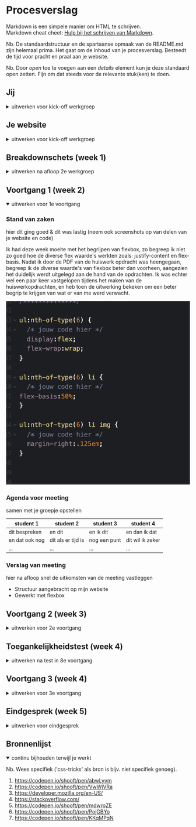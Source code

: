 # Procesverslag
Markdown is een simpele manier om HTML te schrijven.  
Markdown cheat cheet: [Hulp bij het schrijven van Markdown](https://github.com/adam-p/markdown-here/wiki/Markdown-Cheatsheet).

Nb. De standaardstructuur en de spartaanse opmaak van de README.md zijn helemaal prima. Het gaat om de inhoud van je procesverslag. Besteedt de tijd voor pracht en praal aan je website.

Nb. Door *open* toe te voegen aan een *details* element kun je deze standaard open zetten. Fijn om dat steeds voor de relevante stuk(ken) te doen.





## Jij

<details>
<summary>uitwerken voor kick-off werkgroep</summary>

### Auteur:
Christiaan Dirven

#### Je startniveau:
Rood

#### Je focus:
Ik wil mij graag gaan focusen op de surface plane van FED
 
</details>





## Je website

<details>
<summary>uitwerken voor kick-off werkgroep</summary>

### Je opdracht:
https://www.nike.com/nl/en/

#### Screenshot(s) van de eerste pagina (small screen): 
startpagina  
<img src="images/Nike Website screenshot FED.png" width="375px" alt="startpagina">

#### Screenshot(s) van de tweede pagina (small screen):
schoenen pagina 
<img src="images/Nike schoenpagina.png" width="375px" alt="schoenenpagina">
 
</details>



## Breakdownschets (week 1)

<details>
<summary>uitwerken na afloop 2e werkgroep</summary>

### de hele pagina: 
<img src="images/Nike FED homepagina breakdownschets-01.png" width="375px" alt="breakdown van de hele pagina">

### dynamisch deel (bijv menu): 
<img src="images/Nike FED schoenenpagina breakdownschets-02.png" width="375px" alt="breakdown van een dynamisch deel">


</details>





## Voortgang 1 (week 2)

<details open>
<summary>uitwerken voor 1e voortgang</summary>

### Stand van zaken
hier dit ging goed & dit was lastig (neem ook screenshots op van delen van je website en code)

Ik had deze week moeite met het begrijpen van flexbox, zo begreep ik niet zo goed hoe de 
diverse flex waarde's werkten zoals: justify-content en flex-basis. Nadat ik door de PDF
van de huiswerk opdracht was heengegaan, begreep ik de diverse waarde's van flexbox beter dan voorheen, aangezien het duidelijk werdt uitgelegd aan de hand van de opdrachten. Ik was echter wel een paar keer vastgelopen tijdens het maken van de huiswerkopdrachten, en heb toen de uitwerking bekeken om een beter begrip te krijgen van wat er van me werd verwacht.

<img src="images/flexboxhw.png">


### Agenda voor meeting
samen met je groepje opstellen

| student 1      | student 2          | student 3    | student 4        |
| ---            | ---                | ---          | ---              |
| dit bespreken  | en dit             | en ik dit    | en dan ik dat    |
| en dat ook nog | dit als er tijd is | nog een punt | dit wil ik zeker |
| ...            | ...                | ...          | ...              |


### Verslag van meeting
hier na afloop snel de uitkomsten van de meeting vastleggen

- Structuur aangebracht op mijn website
- Gewerkt met flexbox

</details>





## Voortgang 2 (week 3)

<details>
<summary>uitwerken voor 2e voortgang</summary>

### Stand van zaken

Deze week kregen we les over positioneren. Ik had hier erg veel moeite mee
aangezien ik het lastig vind om de orde te behouden als het aankomt op parent en
child elementen. De huiswerkopdrachten waren op zo'n manier gestructureerd dat het duidelijk
genoeg was om er voor het merendeel in m'n eentje uit te komen. Ik heb de dingen die ik van de huiswerkopdracht heb meegekregen al een klein beetje toegepast op mijn eigen website waar ik best wel trots op ben.

<img src="images/positionfixed.png">


### Agenda voor meeting
samen met je groepje opstellen

| student 1      | student 2          | student 3    | student 4        |
| ---            | ---                | ---          | ---              |
| dit bespreken  | en dit             | en ik dit    | en dan ik dat    |
| en dat ook nog | dit als er tijd is | nog een punt | dit wil ik zeker |
| ...            | ...                | ...          | ...              |


### Verslag van meeting
hier na afloop snel de uitkomsten van de meeting vastleggen

- Ik heb eindelijk mijn opstelling goed kunnen krijgen
- Basis regels van mijn HTML besproken

</details>





## Toegankelijkheidstest (week 4)

<details>
<summary>uitwerken na test in 8e voortgang</summary>

### Bevindingen

Niet alle elementen konden met het toetsenbord
geselecteerd worden. Met name: het kruisje in het hamgurger menu en alle images die in het carousel zitten.

Hiernaast heb ik ook nog niet overal een active state aan toegevoegd wat het lastig maakt om te zien of een knop wel of niet al aangeklikt is.

#### Titel eerste bevinding

Toetsenbord toegankelijkheid.
Ik kwam erachter dat niet alle elementen in mijn website selectable waren met de tab toets. Toen ik samen met Sundous door mijn code heen was gegaan om te zien waar het aan lag, zagen we dat niet alle elementen binnen een "a" tag stonden zoals:  de elementen in het carousel. Dit heb ik toen direct opgelost waardoor nu alles binnen mijn website selecteerbaar is met de tab toets.



#### Titel tweede bevinding. 

Missende active state.
Sundous had tijdens de test opgemerkt dat niks binnen mijn website een active state had. Dit maakte het voor haar lastig om te zien welke knoppen ze nou had ingerdukt. Ik heb dat daarom ook tijdens de testsessie snel verbeterd waardoor het direct een stuk duidelijker werd om te zien welke knoppen geactiveerd waren.

</details>





## Voortgang 3 (week 4)

<details>
<summary>uitwerken voor 3e voortgang</summary>

### Stand van zaken
hier dit ging goed & dit was lastig (neem ook screenshots op van delen van je website en code)

De usability test ging deze week op zich best goed aangezien ik cruciale problemen binnen mijn website heb kunnen oplossen met de hulp van Sundous. Ik heb echter nog wel moeite om ervoor te zorgen dat het kruisje binnen mijn hamburgermenu selectable is met de tabtoets. Ik hoop hier komend voortgangsgesprek uit te komen met de studentassistent.

<img src="images/kruisjescreenshot.png">


### Agenda voor meeting
samen met je groepje opstellen

| student 1      | student 2          | student 3    | student 4        |
| ---            | ---                | ---          | ---              |
| dit bespreken  | en dit             | en ik dit    | en dan ik dat    |
| en dat ook nog | dit als er tijd is | nog een punt | dit wil ik zeker |
| ...            | ...                | ...          | ...              |


### Verslag van meeting
hier na afloop snel de uitkomsten van de meeting vastleggen

- alles toetsenbord interactief gemaakt dmv tabindex
    (dit was achteraf gezien niet nodig geweest aangezien het probleem opgelost kon worden door de button uit de "a" tag te halen.)


</details>





## Eindgesprek (week 5)

<details>
<summary>uitwerken voor eindgesprek</summary>

### Stand van zaken
Ik ben erg trots met mijn uiteindelijke variatie van de Nike site aangezien ik aan het begin van FED heel veel moeite had met het herleren van alle codeer principe's. Dat wil echter niet zeggen dat ik het nu veel makkelijker vind, aangezien coderen van nature niet mijn sterkste punt is. Ik ben ook trots op mezelf dat ik het zover heb gemaakt, en dat ik coderen uiteindelijk best wel leuk vond toen ik het beter begon te begrijpen.

(Wat ik heb meegenomen uit het eindgesprek. Ik had een aantal foutjes gemaakt rondom het positioneren van elementen, met name: het scrollbare menu aan de bovenkant van de tweede pagina en het kruisje in mijn hambrugermenu. Zo had ik namelijk alleen het plaatje van het kruisje als "fixed" gepositioneerd, i.p.v. de gehele button, wat inhield dat het plaatje uit de parent was gehaald waardoor de button niet meer om het plaatje heenzat. Daardoor kon het dus niet met de tabtoets geselecteerd worden. Ook had ik een foutje gemaakt bij het scrollbare menu dat aan de bovenkant van de tweede pagina te zien was, aangezien je het menu alleen maar kon scrollen als je erop klikte (in tegenstelling tot een vergelijkbaar scrollmenu aan de onderkant van de pagina) De oorzaak hiervan bleek uiteindelijk de nav te zijn met position absolute. Hierdoor ging de nav uit de flow waardoor wat onder de nav zat, de nav naar boven schuift en er ook deels over heen gaat.Ook bedekte de padding van deze h2 het scrollmenu waardoor je alleen maar kon scrollen als je met je muis boven de padding van de h2 zat.)

### Screenshot(s)

hier screenshot(s) van je eindresultaat

<img src="images/Homepagina Eindresultaat.png">
<img src="images/Schoenenpagina Eindresultaat.png">
<img src="images/menuscreenshot.png">

</details>





## Bronnenlijst

<details open>
<summary>continu bijhouden terwijl je werkt</summary>

Nb. Wees specifiek ('css-tricks' als bron is bijv. niet specifiek genoeg).

1. https://codepen.io/shooft/pen/abwLyvm
2. https://codepen.io/shooft/pen/VwWjVRa
3. https://developer.mozilla.org/en-US/
4. https://stackoverflow.com/
5. https://codepen.io/shooft/pen/mdwroZE
6. https://codepen.io/shooft/pen/PojGBYo
7. https://codepen.io/shooft/pen/KKqMPqN

</details>